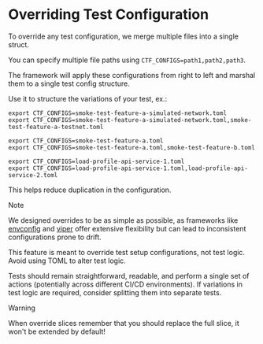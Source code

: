 # Overriding Test Configuration

To override any test configuration, we merge multiple files into a single struct.

You can specify multiple file paths using `CTF_CONFIGS=path1,path2,path3`.

The framework will apply these configurations from right to left and marshal them to a single test config structure.

Use it to structure the variations of your test, ex.:
```
export CTF_CONFIGS=smoke-test-feature-a-simulated-network.toml
export CTF_CONFIGS=smoke-test-feature-a-simulated-network.toml,smoke-test-feature-a-testnet.toml

export CTF_CONFIGS=smoke-test-feature-a.toml
export CTF_CONFIGS=smoke-test-feature-a.toml,smoke-test-feature-b.toml

export CTF_CONFIGS=load-profile-api-service-1.toml
export CTF_CONFIGS=load-profile-api-service-1.toml,load-profile-api-service-2.toml
```

This helps reduce duplication in the configuration.

> [!NOTE]
> We designed overrides to be as simple as possible, as frameworks like [envconfig](https://github.com/kelseyhightower/envconfig) and [viper](https://github.com/spf13/viper) offer extensive flexibility but can lead to inconsistent configurations prone to drift.
> 
> This feature is meant to override test setup configurations, not test logic. Avoid using TOML to alter test logic.
> 
> Tests should remain straightforward, readable, and perform a single set of actions (potentially across different CI/CD environments). If variations in test logic are required, consider splitting them into separate tests.

> [!WARNING]  
> When override slices remember that you should replace the full slice, it won't be extended by default!
